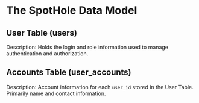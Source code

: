 # The SpotHole Data Model

## User Table (users)
Description: Holds the login and role information used to manage authentication and authorization.

## Accounts Table (user_accounts)
Description: Account information for each `user_id` stored in the User Table. Primarily name and contact information.

## 
